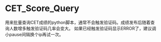# CET_Score_Query
 用来批量查询CET成绩的python脚本，通常不会触发验证码。成绩发布后随着查询人数增多触发验证码几率会变大。
 如果已经触发验证码显示ERROR了，建议调小pause间隔换个ip再试一次。
